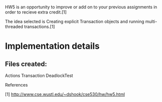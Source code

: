 HW5 is an opportunity to improve or add on to your previous assignments in order to recieve extra credit.[1]

The idea selected is Creating explicit Transaction objects and running multi-threaded transactions.[1]


# Implementation details

## Files created:
Actions
Transaction
DeadlockTest


References

[1] http://www.cse.wustl.edu/~dshook/cse530/hw/hw5.html

